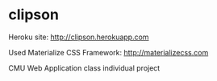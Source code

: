 # clipson
Heroku site: http://clipson.herokuapp.com

Used Materialize CSS Framework: http://materializecss.com

CMU Web Application class individual project